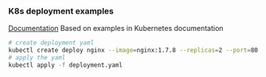 ### K8s deployment examples
[Documentation](https://kubernetes.io/docs/concepts/workloads/controllers/deployment/)
Based on examples in Kubernetes documentation

```bash
# create deployment yaml
kubectl create deploy nginx --image=nginx:1.7.8 --replicas=2 --port=80 -o yaml > deployment.yaml
# apply the yaml
kubectl apply -f deployment.yaml
```
